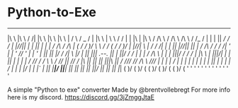 # Python-to-Exe

 _____    _____      _____        ______       _____          ____        ______  _______   _________________                  _________________ 
|\ \ |\ \ / /| |\ \ |\ \ |\ \ | / \ / _ /
| |\ \ | \ \ / / | | |\ | |\ \ / /\ \ / /\ \ /\ \ / /_ / | | | || _/ / / | |//|| | | || | | | / /\ / /\ | ( / / )/ \ \ / / ( / / )/
| |//| \ | / / /| | | || |//|| || | / /\ _/ / / /| ' | | ' _// ' | | '
| || || |/ / /| \ _|/ | || ||| .--. || | ||/ / / | | | / /\ \ | |
| |||/ / / / | |\ \ | |||/| | | || | | | | / // / / \ \ / //
|| /_/ / |\ || || || |||_\ || / /// // /\ _\ ///
| | | | / | | | | | | | | | || | | | | / | | | |/ | | |` |
|| |_____|/ ||_____| || || || || ||/ || || || |___|
( )/ ( )/ ( ( )/ ( )/ ( ( )/ (
' ' ' ' ' ' ' ' ' ' ' ' '


A simple "Python to exe" converter Made by @brentvollebregt
For more info here is my discord.
https://discord.gg/3jZmggJtaE
